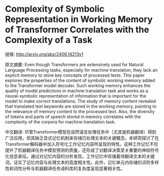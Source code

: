 # Complexity of Symbolic Representation in Working Memory of Transformer Correlates with the Complexity of a Task

链接: http://arxiv.org/abs/2406.14213v1

原文摘要:
Even though Transformers are extensively used for Natural Language Processing
tasks, especially for machine translation, they lack an explicit memory to
store key concepts of processed texts. This paper explores the properties of
the content of symbolic working memory added to the Transformer model decoder.
Such working memory enhances the quality of model predictions in machine
translation task and works as a neural-symbolic representation of information
that is important for the model to make correct translations. The study of
memory content revealed that translated text keywords are stored in the working
memory, pointing to the relevance of memory content to the processed text.
Also, the diversity of tokens and parts of speech stored in memory correlates
with the complexity of the corpora for machine translation task.

中文翻译:
尽管Transformer模型在自然语言处理任务中（尤其是机器翻译）得到广泛应用，但其缺乏显式记忆机制来存储已处理文本的关键概念。本研究探讨了在Transformer解码器中加入符号化工作记忆内容所呈现的特性。这种工作记忆不仅提升了机器翻译任务中模型预测的质量，还形成了对翻译决策至关重要的神经符号化信息表征。通过对记忆内容的分析发现，工作记忆中存储着待翻译文本的关键词，证实了记忆内容与处理文本的高度相关性。此外，记忆单元内存储的词符多样性和词性分布与机器翻译任务语料库的复杂度呈现显著相关性。
